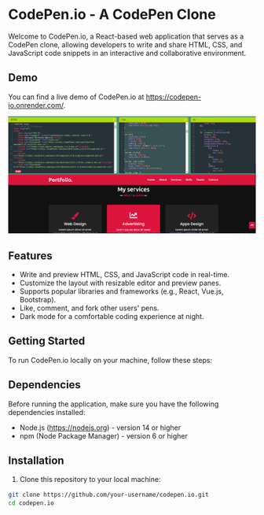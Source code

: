 # CodePen.io - A CodePen Clone



Welcome to CodePen.io, a React-based web application that serves as a CodePen clone, allowing developers to write and share HTML, CSS, and JavaScript code snippets in an interactive and collaborative environment.
## Demo
You can find a live demo of CodePen.io at https://codepen-io.onrender.com/.

![mainpg](./codepen.png)

## Features

- Write and preview HTML, CSS, and JavaScript code in real-time.
- Customize the layout with resizable editor and preview panes.
- Supports popular libraries and frameworks (e.g., React, Vue.js, Bootstrap).
- Like, comment, and fork other users' pens.
- Dark mode for a comfortable coding experience at night.



## Getting Started

To run CodePen.io locally on your machine, follow these steps:

## Dependencies

Before running the application, make sure you have the following dependencies installed:

- Node.js (https://nodejs.org) - version 14 or higher
- npm (Node Package Manager) - version 6 or higher

## Installation

1. Clone this repository to your local machine:

```bash
git clone https://github.com/your-username/codepen.io.git
cd codepen.io
